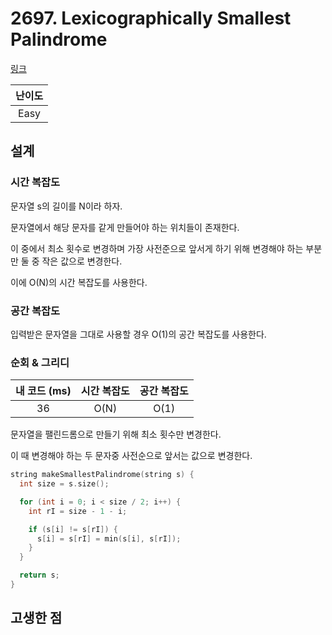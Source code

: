 # 2697. Lexicographically Smallest Palindrome

[링크](https://leetcode.com/problems/lexicographically-smallest-palindrome/description/)

| 난이도 |
| :----: |
|  Easy  |

## 설계

### 시간 복잡도

문자열 s의 길이를 N이라 하자.

문자열에서 해당 문자를 같게 만들어야 하는 위치들이 존재한다.

이 중에서 최소 횟수로 변경하며 가장 사전준으로 앞서게 하기 위해 변경해야 하는 부분만 둘 중 작은 값으로 변경한다.

이에 O(N)의 시간 복잡도를 사용한다.

### 공간 복잡도

입력받은 문자열을 그대로 사용할 경우 O(1)의 공간 복잡도를 사용한다.

### 순회 & 그리디

| 내 코드 (ms) | 시간 복잡도 | 공간 복잡도 |
| :----------: | :---------: | :---------: |
|      36      |    O(N)     |    O(1)     |

문자열을 팰린드롬으로 만들기 위해 최소 횟수만 변경한다.

이 때 변경해야 하는 두 문자중 사전순으로 앞서는 값으로 변경한다.

```cpp
string makeSmallestPalindrome(string s) {
  int size = s.size();

  for (int i = 0; i < size / 2; i++) {
    int rI = size - 1 - i;

    if (s[i] != s[rI]) {
      s[i] = s[rI] = min(s[i], s[rI]);
    }
  }

  return s;
}
```

## 고생한 점
